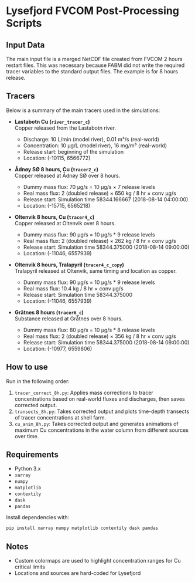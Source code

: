 # Lysefjord FVCOM Post-Processing Scripts

## Input Data

The main input file is a merged NetCDF file created from FVCOM 2 hours restart files. This was necessary because FABM did not write the required tracer variables to the standard output files.
The example is for 8 hours release.

## Tracers

Below is a summary of the main tracers used in the simulations:

- **Lastabotn Cu (`river_tracer_c`)**  
    Copper released from the Lastabotn river.  
    - Discharge: 10 L/min (model river), 0.01 m³/s (real-world)  
    - Concentration: 10 µg/L (model river), 16 mg/m³ (real-world)  
    - Release start: beginning of the simulation 
    - Location: (-10115, 6566772)

- **Ådnøy SØ 8 hours, Cu (`tracer2_c`)**  
    Copper released at Ådnøy SØ over 8 hours.  
    - Dummy mass flux: 70 µg/s = 10 µg/s × 7 release levels
    - Real mass flux: 2 (doubled release) × 650 kg / 8 hr × conv µg/s 
    - Release start: Simulation time 58344.166667 (2018-08-14 04:00:00)  
    - Location: (-15715, 6565218)

- **Oltenvik 8 hours, Cu (`tracer4_c`)**  
    Copper released at Oltenvik over 8 hours.  
    - Dummy mass flux: 90 µg/s = 10 µg/s * 9 release levels
    - Real mass flux: 2 (doubled release) × 262 kg / 8 hr × conv µg/s  
    - Release start: Simulation time 58344.375000 (2018-08-14 09:00:00)  
    - Location: (-11046, 6557939)

- **Oltenvik 8 hours, Tralapyril (`tracer4_c_copy`)**  
    Tralapyril released at Oltenvik, same timing and location as copper.  
    - Dummy mass flux: 90 µg/s = 10 µg/s * 9 release levels 
    - Real mass flux: 10.4 kg / 8 hr × conv µg/s  
    - Release start: Simulation time 58344.375000  
    - Location: (-11046, 6557939)

- **Gråtnes 8 hours (`tracer6_c`)**  
    Substance released at Gråtnes over 8 hours.  
    - Dummy mass flux: 80 µg/s = 10 µg/s * 8 release levels 
    - Real mass flux: 2 (doubled release) × 356 kg / 8 hr × conv µg/s 
    - Release start: Simulation time 58344.375000 (2018-08-14 09:00:00)  
    - Location: (-10977, 6559806)

## How to use

Run in the following order:
1. `tracer_correct_8h.py`: Applies mass corrections to tracer concentrations based on real-world fluxes and discharges, then saves corrected output.
2. `transects_8h.py`: Takes corrected output and plots time-depth transects of tracer concentrations at shell farm.
3. `cu_anim_8h.py`: Takes corrected output and generates animations of maximum Cu concentrations in the water column from different sources over time.

## Requirements

- Python 3.x
- `xarray`
- `numpy`
- `matplotlib`
- `contextily`
- `dask`
- `pandas`

Install dependencies with:

```bash
pip install xarray numpy matplotlib contextily dask pandas
```

## Notes

- Custom colormaps are used to highlight concentration ranges for Cu critical limits
- Locations and sources are hard-coded for Lysefjord
